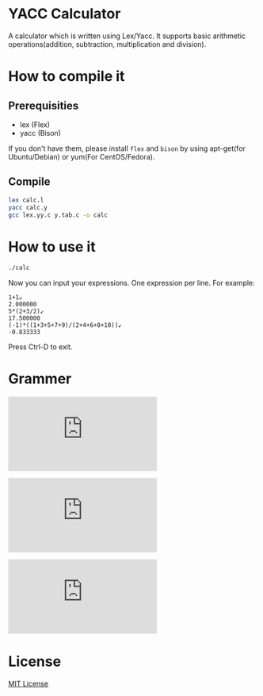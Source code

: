 # YACC Calculator
A calculator which is written using Lex/Yacc. It supports basic arithmetic operations(addition, subtraction, multiplication and division).

# How to compile it
## Prerequisities
* lex (Flex)
* yacc (Bison)

If you don't have them, please install `flex` and `bison` by using apt-get(for Ubuntu/Debian) or yum(For CentOS/Fedora).

## Compile
```bash
lex calc.l
yacc calc.y
gcc lex.yy.c y.tab.c -o calc
```

# How to use it
```bash
./calc
```
Now you can input your expressions. One expression per line. For example:
```
1+1↙
2.000000
5*(2+3/2)↙
17.500000
(-1)*((1+3+5+7+9)/(2+4+6+8+10))↙
-0.833333
```
Press Ctrl-D to exit.

# Grammer
![](https://latex.codecogs.com/gif.latex?E%5Crightarrow%20E&plus;T%7CE-T%7CT)

![](https://latex.codecogs.com/gif.latex?T%5Crightarrow%20T*F%7CT/F%7CF)

![](https://latex.codecogs.com/gif.latex?F%5Crightarrow%20%28E%29%7Cnum%7C-F)

# License
[MIT License](./LICENSE)
